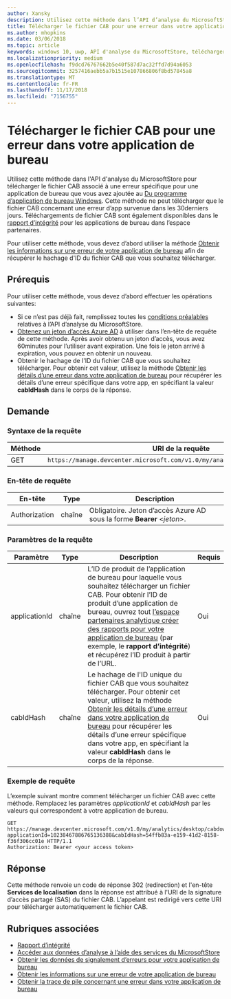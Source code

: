 ```yaml
---
author: Xansky
description: Utilisez cette méthode dans l’API d’analyse du MicrosoftStore pour télécharger le fichier CAB en cas d'erreur dans votre application de bureau.
title: Télécharger le fichier CAB pour une erreur dans votre application de bureau
ms.author: mhopkins
ms.date: 03/06/2018
ms.topic: article
keywords: windows 10, uwp, API d'analyse du MicrosoftStore, télécharger le fichier CAB, application de bureau
ms.localizationpriority: medium
ms.openlocfilehash: f9dcd76767662b5e40f587d7ac32ffd7d94a6053
ms.sourcegitcommit: 3257416aebb5a7b1515e107866806f8bd57845a8
ms.translationtype: MT
ms.contentlocale: fr-FR
ms.lasthandoff: 11/17/2018
ms.locfileid: "7156755"
---
```

# <a name="download-the-cab-file-for-an-error-in-your-desktop-application"></a>Télécharger le fichier CAB pour une erreur dans votre application de bureau

Utilisez cette méthode dans l'API d'analyse du MicrosoftStore pour télécharger le fichier CAB associé à une erreur spécifique pour une application de bureau que vous avez ajoutée au [Du programme d’application de bureau Windows](https://msdn.microsoft.com/library/windows/desktop/mt826504). Cette méthode ne peut télécharger que le fichier CAB concernant une erreur d’app survenue dans les 30derniers jours. Téléchargements de fichier CAB sont également disponibles dans le [rapport d’intégrité](https://msdn.microsoft.com/library/windows/desktop/mt826504) pour les applications de bureau dans l’espace partenaires.

Pour utiliser cette méthode, vous devez d’abord utiliser la méthode [Obtenir les informations sur une erreur de votre application de bureau](get-details-for-an-error-in-your-desktop-application.md) afin de récupérer le hachage d'ID du fichier CAB que vous souhaitez télécharger.

## <a name="prerequisites"></a>Prérequis


Pour utiliser cette méthode, vous devez d’abord effectuer les opérations suivantes:

* Si ce n’est pas déjà fait, remplissez toutes les [conditions préalables](access-analytics-data-using-windows-store-services.md#prerequisites) relatives à l’API d’analyse du MicrosoftStore.
* [Obtenez un jeton d’accès Azure AD](access-analytics-data-using-windows-store-services.md#obtain-an-azure-ad-access-token) à utiliser dans l’en-tête de requête de cette méthode. Après avoir obtenu un jeton d’accès, vous avez 60minutes pour l’utiliser avant expiration. Une fois le jeton arrivé à expiration, vous pouvez en obtenir un nouveau.
* Obtenir le hachage de l'ID du fichier CAB que vous souhaitez télécharger. Pour obtenir cet valeur, utilisez la méthode [Obtenir les détails d’une erreur dans votre application de bureau](get-details-for-an-error-in-your-desktop-application.md) pour récupérer les détails d’une erreur spécifique dans votre app, en spécifiant la valeur **cabIdHash** dans le corps de la réponse.

## <a name="request"></a>Demande


### <a name="request-syntax"></a>Syntaxe de la requête

| Méthode | URI de la requête                                                          |
|--------|----------------------------------------------------------------------|
| GET    | ```https://manage.devcenter.microsoft.com/v1.0/my/analytics/desktop/cabdownload``` |


### <a name="request-header"></a>En-tête de requête

| En-tête        | Type   | Description                                                                 |
|---------------|--------|-----------------------------------------------------------------------------|
| Authorization | chaîne | Obligatoire. Jeton d’accès Azure AD sous la forme **Bearer** &lt;*jeton*&gt;. |


### <a name="request-parameters"></a>Paramètres de la requête

| Paramètre        | Type   |  Description      |  Requis  |
|---------------|--------|---------------|------|
| applicationId | chaîne | L’ID de produit de l’application de bureau pour laquelle vous souhaitez télécharger un fichier CAB. Pour obtenir l’ID de produit d’une application de bureau, ouvrez tout [l’espace partenaires analytique créer des rapports pour votre application de bureau](https://msdn.microsoft.com/library/windows/desktop/mt826504) (par exemple, le **rapport d’intégrité**) et récupérez l’ID produit à partir de l’URL. |  Oui  |
| cabIdHash | chaîne | Le hachage de l'ID unique du fichier CAB que vous souhaitez télécharger. Pour obtenir cet valeur, utilisez la méthode [Obtenir les détails d’une erreur dans votre application de bureau](get-details-for-an-error-in-your-desktop-application.md) pour récupérer les détails d’une erreur spécifique dans votre app, en spécifiant la valeur **cabIdHash** dans le corps de la réponse. |  Oui  |


### <a name="request-example"></a>Exemple de requête

L’exemple suivant montre comment télécharger un fichier CAB avec cette méthode. Remplacez les paramètres *applicationId* et *cabIdHash* par les valeurs qui correspondent à votre application de bureau.

```syntax
GET https://manage.devcenter.microsoft.com/v1.0/my/analytics/desktop/cabdownload?applicationId=10238467886765136388&cabIdHash=54ffb83a-e159-41d2-8158-f36f306cc01e HTTP/1.1
Authorization: Bearer <your access token>
```

## <a name="response"></a>Réponse

Cette méthode renvoie un code de réponse 302 (redirection) et l'en-tête **Services de localisation** dans la réponse est attribué à l'URI de la signature d’accès partagé (SAS) du fichier CAB. L’appelant est redirigé vers cette URI pour télécharger automatiquement le fichier CAB.

## <a name="related-topics"></a>Rubriques associées

* [Rapport d’intégrité](../publish/health-report.md)
* [Accéder aux données d’analyse à l’aide des services du MicrosoftStore](access-analytics-data-using-windows-store-services.md)
* [Obtenir les données de signalement d’erreurs pour votre application de bureau](get-desktop-application-error-reporting-data.md)
* [Obtenir les informations sur une erreur de votre application de bureau](get-details-for-an-error-in-your-desktop-application.md)
* [Obtenir la trace de pile concernant une erreur dans votre application de bureau](get-the-stack-trace-for-an-error-in-your-desktop-application.md)

